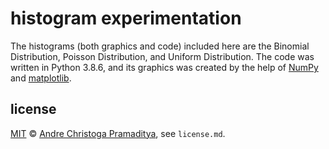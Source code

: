 # histogram experimentation

The histograms (both graphics and code) included here are the Binomial Distribution, Poisson Distribution, and Uniform Distribution. The code was written in Python 3.8.6, and its graphics was created by the help of [NumPy](https://numpy.org/) and [matplotlib](https://matplotlib.org/).

## license

[MIT](https://opensource.org/licenses/MIT) © <a href="https://drepram.com">Andre Christoga Pramaditya</a>, see `license.md`.